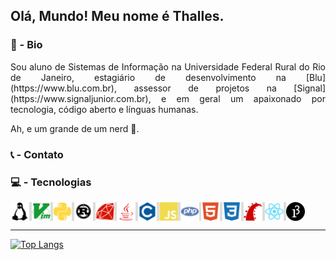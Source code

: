 ## Olá, Mundo! Meu nome é Thalles.

### 👾 - Bio

<p align="justify">Sou aluno de Sistemas de Informação na Universidade Federal Rural do Rio de Janeiro, estagiário de desenvolvimento na [Blu](https://www.blu.com.br), assessor de projetos na [Signal](https://www.signaljunior.com.br), e em geral um apaixonado por tecnologia, código aberto e línguas humanas.<p>  
Ah, e um grande de um nerd 😬.

### 📞 - Contato



### 💻 - Tecnologias

<div id="language-badges" style="display: inline-block; padding: auto; background-color: #DDD; border-radius: 15px;">
  <img align="center" style="width: 30px;" alt="Linux" src="https://github.com/devicons/devicon/blob/master/icons/linux/linux-plain.svg">
  <img align="center" style="width: 30px;" alt="Vim" src="https://github.com/devicons/devicon/blob/master/icons/vim/vim-plain.svg">
  <img align="center" style="width: 30px;" alt="Python" src="https://github.com/devicons/devicon/blob/master/icons/python/python-plain.svg">
  <img align="center" style="width: 30px;" alt="Rust" src="https://github.com/devicons/devicon/blob/master/icons/rust/rust-plain.svg">
  <img align="center" style="width: 30px;" alt="Ruby" src="https://github.com/devicons/devicon/blob/master/icons/ruby/ruby-plain.svg">
  <img align="center" style="width: 30px;" alt="Java" src="https://github.com/devicons/devicon/blob/master/icons/java/java-plain.svg">
  <img align="center" style="width: 30px;" alt="C" src="https://github.com/devicons/devicon/blob/master/icons/c/c-plain.svg">
  <img align="center" style="width: 30px;" alt="Javascript" src="https://github.com/devicons/devicon/blob/master/icons/javascript/javascript-plain.svg">
  <img align="center" style="width: 30px;" alt="PHP" src="https://github.com/devicons/devicon/blob/master/icons/php/php-plain.svg">
  <img align="center" style="width: 30px;" alt="HTML5" src="https://github.com/devicons/devicon/blob/master/icons/html5/html5-plain.svg">
  <img align="center" style="width: 30px;" alt="CSS3" src="https://github.com/devicons/devicon/blob/master/icons/css3/css3-plain.svg">
  <img align="center" style="width: 30px;" alt="Rails" src="https://github.com/devicons/devicon/blob/master/icons/rails/rails-plain.svg">
  <img align="center" style="width: 30px;" alt="React" src="https://github.com/devicons/devicon/blob/master/icons/react/react-original.svg">
  <img align="center" style="width: 30px;" alt="Processing" src="https://github.com/devicons/devicon/blob/master/icons/processing/processing-plain.svg">
</div>

<hr>

[![Top Langs](https://github-readme-stats.vercel.app/api/top-langs/?username=taernsietr)](https://github.com/taernsietr/github-readme-stats)
